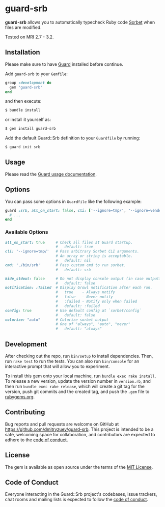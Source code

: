 # guard-srb

**guard-srb** allows you to automatically typecheck Ruby code [Sorbet](https://sorbet.org) when files are modified.

Tested on MRI 2.7 - 3.2.

## Installation

Please make sure to have [Guard](https://github.com/guard/guard) installed before continue.

Add `guard-srb` to your `Gemfile`:

```ruby
group :development do
  gem 'guard-srb'
end
```

and then execute:

```sh
$ bundle install
```

or install it yourself as:

```sh
$ gem install guard-srb
```

Add the default Guard::Srb definition to your `Guardfile` by running:

```sh
$ guard init srb
```

## Usage

Please read the [Guard usage documentation](https://github.com/guard/guard#readme).

## Options

You can pass some options in `Guardfile` like the following example:

```ruby
guard :srb, all_on_start: false, cli: ['--ignore=tmp/', '--ignore=vendor/'] do
  # ...
end
```

### Available Options

```ruby
all_on_start: true     # Check all files at Guard startup.
                       #   default: true
cli: '--ignore=tmp/'   # Pass arbitrary Sorbet CLI arguments.
                       # An array or string is acceptable.
                       #   default: nil
cmd: './bin/srb'       # Pass custom cmd to run sorbet.
                       #   default: srb

hide_stdout: false     # Do not display console output (in case outputting to file).
                       #   default: false
notification: :failed  # Display Growl notification after each run.
                       #   true    - Always notify
                       #   false   - Never notify
                       #   :failed - Notify only when failed
                       #   default: :failed
config: true           # Use default config at `sorbet/config`
                       #   default: false
colorize: "auto"       # Colorize sorbet output
                       # One of "always", "auto", "never"
                       #   default: "always"
```

## Development

After checking out the repo, run `bin/setup` to install dependencies. Then, run `rake test` to run the tests. You can also run `bin/console` for an interactive prompt that will allow you to experiment.

To install this gem onto your local machine, run `bundle exec rake install`. To release a new version, update the version number in `version.rb`, and then run `bundle exec rake release`, which will create a git tag for the version, push git commits and the created tag, and push the `.gem` file to [rubygems.org](https://rubygems.org).

## Contributing

Bug reports and pull requests are welcome on GitHub at https://github.com/dmitryzuev/guard-srb. This project is intended to be a safe, welcoming space for collaboration, and contributors are expected to adhere to the [code of conduct](https://github.com/dmitryzuev/guard-srb/blob/main/CODE_OF_CONDUCT.md).

## License

The gem is available as open source under the terms of the [MIT License](https://opensource.org/licenses/MIT).

## Code of Conduct

Everyone interacting in the Guard::Srb project's codebases, issue trackers, chat rooms and mailing lists is expected to follow the [code of conduct](https://github.com/dmitryzuev/guard-srb/blob/main/CODE_OF_CONDUCT.md).
